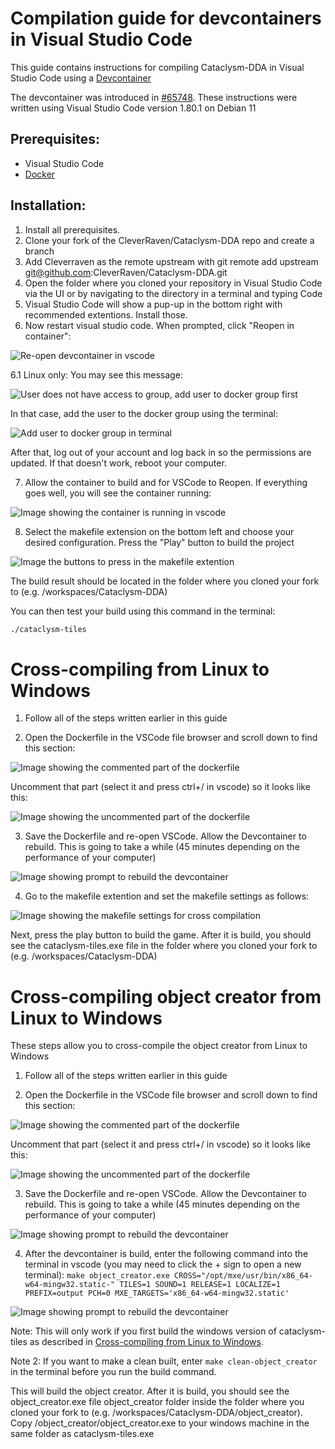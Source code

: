 # Compilation guide for devcontainers in Visual Studio Code

This guide contains instructions for compiling Cataclysm-DDA in Visual Studio Code using a [Devcontainer](https://code.visualstudio.com/learn/develop-cloud/containers)

The devcontainer was introduced in [#65748](https://github.com/CleverRaven/Cataclysm-DDA/pull/65748). These instructions were written using Visual Studio Code version 1.80.1 on Debian 11

## Prerequisites:

* Visual Studio Code
* [Docker](https://docs.docker.com/engine/install/)


## Installation:

1. Install all prerequisites.
2. Clone your fork of the CleverRaven/Cataclysm-DDA repo and create a branch
3. Add Cleverraven as the remote upstream with git remote add upstream git@github.com:CleverRaven/Cataclysm-DDA.git
4. Open the folder where you cloned your repository in Visual Studio Code via the UI or by navigating to the directory in a terminal and typing Code
5. Visual Studio Code will show a pup-up in the bottom right with recommended extentions. Install those.
6. Now restart visual studio code. When prompted, click "Reopen in container":
   
  ![Re-open devcontainer in vscode](../img/Devcontainer-Re-Open-In-Container.png)

  6.1 Linux only: You may see this message:
  
  ![User does not have access to group, add user to docker group first](../img/Devcontainer-User-Does-Not-Have-Access-Add-To-Group-First.png)
  
  In that case, add the user to the docker group using the terminal:
  
  ![Add user to docker group in terminal](../img/Devcontainer-Add-User-To-Docker-Group.png)

  After that, log out of your account and log back in so the permissions are updated. If that doesn't work, reboot your computer.

  
7. Allow the container to build and for VSCode to Reopen. If everything goes well, you will see the container running:

  ![Image showing the container is running in vscode](../img/Devcontainer-Running-Cataclysm-Devcontainer.png)


8. Select the makefile extension on the bottom left and choose your desired configuration. Press the "Play" button to build the project

  ![Image the buttons to press in the makefile extention](../img/Devcontainer-Make-File-Configs.png)


  
The build result should be located in the folder where you cloned your fork to (e.g. /workspaces/Cataclysm-DDA)

You can then test your build using this command in the terminal:
```bash
./cataclysm-tiles
```



# Cross-compiling from Linux to Windows
1. Follow all of the steps written earlier in this guide

2. Open the Dockerfile in the VSCode file browser and scroll down to find this section:

  ![Image showing the commented part of the dockerfile](../img/Devcontainer-Find-Commented-Windows-Commands-In-Dockerfile.png)

  Uncomment that part (select it and press ctrl+/ in vscode) so it looks like this:
  
  ![Image showing the uncommented part of the dockerfile](../img/Devcontainer-Uncomment-Windows-Part-In-Dockerfile.png)

3. Save the Dockerfile and re-open VSCode. Allow the Devcontainer to rebuild. This is going to take a while (45 minutes depending on the performance of your computer)

  ![Image showing prompt to rebuild the devcontainer](../img/Devcontainer-Dockerfile-Changed-Prompt-Click-Rebuild.png)

4. Go to the makefile extention and set the makefile settings as follows:

  ![Image showing the makefile settings for cross compilation](../img/Devcontainer-Makefile-Settings-Crosscompile-Windows.png)
  
  Next, press the play button to build the game. After it is build, you should see the cataclysm-tiles.exe file in the folder where you cloned your fork to (e.g. /workspaces/Cataclysm-DDA)



# Cross-compiling object creator from Linux to Windows
These steps allow you to cross-compile the object creator from Linux to Windows

1. Follow all of the steps written earlier in this guide

2. Open the Dockerfile in the VSCode file browser and scroll down to find this section:

  ![Image showing the commented part of the dockerfile](../img/Devcontainer-Find-Commented-QT5-Commands-In-Dockerfile.png)

  Uncomment that part (select it and press ctrl+/ in vscode) so it looks like this:
  
  ![Image showing the uncommented part of the dockerfile](../img/Devcontainer-Uncomment-QT5-Part-In-Dockerfile.png)

3. Save the Dockerfile and re-open VSCode. Allow the Devcontainer to rebuild. This is going to take a while (45 minutes depending on the performance of your computer)

  ![Image showing prompt to rebuild the devcontainer](../img/Devcontainer-Dockerfile-Changed-Prompt-Click-Rebuild.png)

4. After the devcontainer is build, enter the following command into the terminal in vscode (you may need to click the + sign to open a new terminal): `make object_creator.exe CROSS="/opt/mxe/usr/bin/x86_64-w64-mingw32.static-" TILES=1 SOUND=1 RELEASE=1 LOCALIZE=1 PREFIX=output PCH=0 MXE_TARGETS='x86_64-w64-mingw32.static'`

  ![Image showing prompt to rebuild the devcontainer](../img/Devcontainer-Enter-Build-Command-Object-Creator-Terminal.png)

  Note: This will only work if you first build the windows version of cataclysm-tiles as described in [Cross-compiling from Linux to Windows](https://github.com/CleverRaven/Cataclysm-DDA/blob/master/doc/COMPILING/COMPILING-DEVCONTAINER.md#cross-compiling-from-linux-to-windows).

  Note 2: If you want to make a clean built, enter `make clean-object_creator` in the terminal before you run the build command.

  This will build the object creator. After it is build, you should see the object_creator.exe file object_creator folder inside the folder where you cloned your fork to (e.g. /workspaces/Cataclysm-DDA/object_creator). Copy /object_creator/object_creator.exe to your windows machine in the same folder as cataclysm-tiles.exe

